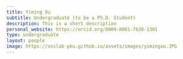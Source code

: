 ```yaml
---
title: Yiming Xu
subtitle: Undergraduate (to be a Ph.D. Student)
description: This is a short description
personal_website: https://orcid.org/0009-0001-7620-1381
type: undergraduate
layout: people
image: https://osslab-pku.github.io/assets/images/yimingxu.JPG
---
```

